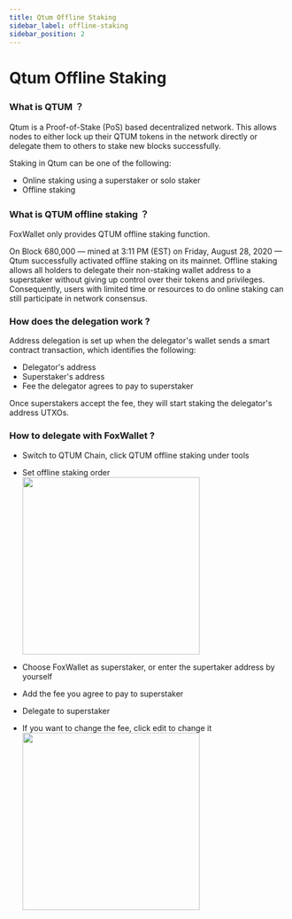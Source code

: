 ```yaml
---
title: Qtum Offline Staking
sidebar_label: offline-staking
sidebar_position: 2
---
```


# Qtum Offline Staking

### What is QTUM ？
Qtum is a Proof-of-Stake (PoS) based decentralized network. This allows nodes to either lock up their QTUM tokens in the network directly or delegate them to others to stake new blocks successfully.  

Staking in Qtum can be one of the following:
- Online staking using a superstaker or solo staker
- Offline staking

### What is QTUM offline staking ？
FoxWallet only provides QTUM offline staking function.  

On Block 680,000 — mined at 3:11 PM (EST) on Friday, August 28, 2020 — Qtum successfully activated offline staking on its mainnet. Offline staking allows all holders to delegate their non-staking wallet address to a superstaker without giving up control over their tokens and privileges. Consequently, users with limited time or resources to do online staking can still participate in network consensus.

### How does the delegation work ?
Address delegation is set up when the delegator's wallet sends a smart contract transaction, which identifies the following:
- Delegator's address
- Superstaker's address
- Fee the delegator agrees to pay to superstaker

Once superstakers accept the fee, they will start staking the delegator's address UTXOs.

### How to delegate with FoxWallet ?
- Switch to QTUM Chain, click QTUM offline staking under tools
- Set offline staking order
    <img src="/img/docs/qtum-stake-1.webp" width="320" />

- Choose FoxWallet as superstaker, or enter the supertaker address by yourself
- Add the fee you agree to pay to superstaker
- Delegate to superstaker
- If you want to change the fee, click edit to change it
    <img src="/img/docs/qtum-stake-2.webp" width="320" />